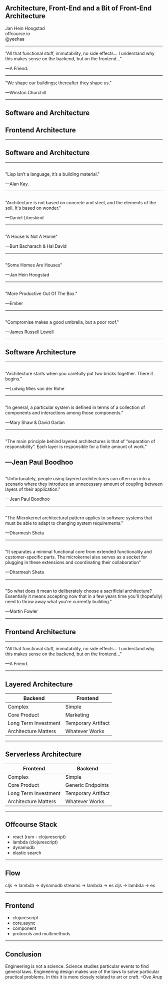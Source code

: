 ## Architecture, Front-End and a Bit of Front-End Architecture
Jan Hein Hoogstad   
offcourse.io   
@yeehaa

---
"All that functional stuff, immutability, no side effects... I understand why this makes sense on the backend, but on the frontend..." 

—A Friend.

---
"We shape our buildings; thereafter they shape us." 

—Winston Churchill

---
## Software and Architecture
## Frontend Architecture

---
## Software and Architecture

---
<img class="stretch" data-src="assets/brick-generic.jpg">

"Lisp isn’t a language, it’s a building material." 

—Alan Kay.

<!--- 

+ We programmers mostly talk about architecture in terms of the building blocks that we use, but rarely about the actual artifacts that we produce. 

These building blocks can be:
+ Languages
+ Abstractions
+ Libraries and Frameworks
+ Patterns

-->

---
<img class="stretch" data-src="assets/libeskind.jpg">

"Architecture is not based on concrete and steel, and the elements of the soil. It's based on wonder." 

—Daniel Libeskind

<!---

+ Actual Architects tend to do the exact opposite.
+ To them, architecture more about the lived spaces rather than the construction. 
+ In the case of software development, the lived space would be the actual program

-->

---
<img class="stretch" data-src="assets/unlivable-house.jpg">

"A House Is Not A Home" 

—Burt Bacharach & Hal David

---
<img class="stretch" data-src="assets/cozy-house.jpg">

"Some Homes Are Houses" 

—Jan Hein Hoogstad

<!---

+ There is a relation between the building blocks and their use
+ In this presentation, I want to look at different frontend architectures and the actual buildings that they would correspond to.

-->

---
<img class="stretch" data-src="assets/prefab.gif">

"More Productive Out Of The Box." 

—Ember
    
<!---
## Advantages
+ Quick To Get Started 
+ One Model Fits All
-->

---
<img class="stretch" data-src="assets/belgian-house2.jpg">

"Compromise makes a good umbrella, but a poor roof." 

—James Russell Lowell

<!---
## Disadvantages
+ Limited Options to Customize
-->

---
## Software Architecture

---

<img class="stretch" data-src="assets/bricks.jpg">

"Architecture starts when you carefully put two bricks together. There it begins." 

—Ludwig Mies van der Rohe

---

<img class="stretch" data-src="assets/blueprint.jpg">

"In general, a particular system is defined in terms of a collection of components and interactions among those components." 

—Mary Shaw & David Garlan

<!---

When we talk about sofware architecture, we mostly talk about patterns i.e. how do the different components relate to eachother

-->

---
<img class="stretch" data-src="assets/three-stories.jpg">

"The main principle behind layered architectures is that of “separation of responsibility”. Each layer is responsible for a finite amount of work."

—Jean Paul Boodhoo
---
<img class="stretch" data-src="assets/escher.jpg">

"Unfortunately, people using layered architectures can often run into a scenario where they introduce an unnecessary amount of coupling between layers of their application."

—Jean Paul Boodhoo

<!--
"A high degree of coupling is one factor that can lead to fragile application architectures that are difficult to change or extend."

-->

---
<img class="stretch" data-src="assets/oude-kerk-before.jpg">

"The Microkernel architectural pattern applies to software systems that must be able to adapt to changing system requirements."

—Dharmesh Sheta

---
<img class="stretch" data-src="assets/oude-kerk.jpg">

"It separates a minimal functional core from extended functionality and customer-specific parts. The microkernel also serves as a socket for plugging in these extensions and coordinating their collaboration"

—Dharmesh Sheta

---
<img class="stretch" data-src="assets/tiny-house.jpg">

"So what does it mean to deliberately choose a sacrificial architecture? Essentially it means accepting now that in a few years time you'll (hopefully) need to throw away what you're currently building."

—Martin Fowler

---
## Frontend Architecture

---
"All that functional stuff, immutability, no side effects... I understand why this makes sense on the backend, but on the frontend..." 

—A Friend.

---
## Layered Architecture

|Backend              |Frontend           |
|---------------------|-------------------|
|Complex              |Simple             |
|Core Product         |Marketing          |
|Long Term Investment |Temporary Artifact |
|Architecture Matters |Whatever Works     |

---
## Serverless Architecture 

|Frontend                  |Backend              |
|--------------------------|---------------------|
|Complex                   |Simple               |
|Core Product              |Generic Endpoints    |
|Long Term Investment      |Temporary Artifact   |
|Architecture Matters      |Whatever Works       |

<!---
misnomer
-->

---
## Offcourse Stack

+ react (rum - clojurescript)
+ lambda (clojurescript)
+ dynamodb
+ elastic search

<!---
merely bricks not that interesting. Architecture starts when you put these things together
-->

---
## Flow

cljs -> lambda -> dynamodb streams -> lambda -> es
cljs -> lambda -> es

<!--
+ high-level does not look that much different from a  traditional client-server stack, but this is misleading. 
+ Interesting part is that all elements are completely decoupled. 
+ In other words, a serverless architecture forces you to avoid unnecessary dependencies
-->

---
## Frontend

+ clojurescript
+ core.async
+ component
+ protocols and multimethods

<!--
With Offcourse we tried to bring a similar approach to the frontend.
-->

---
## Conclusion

Engineering is not a science. Science studies particular events to find general laws. Engineering design makes use of the laws to solve particular practical problems. In this it is more closely related to art or craft. –Ove Arup
